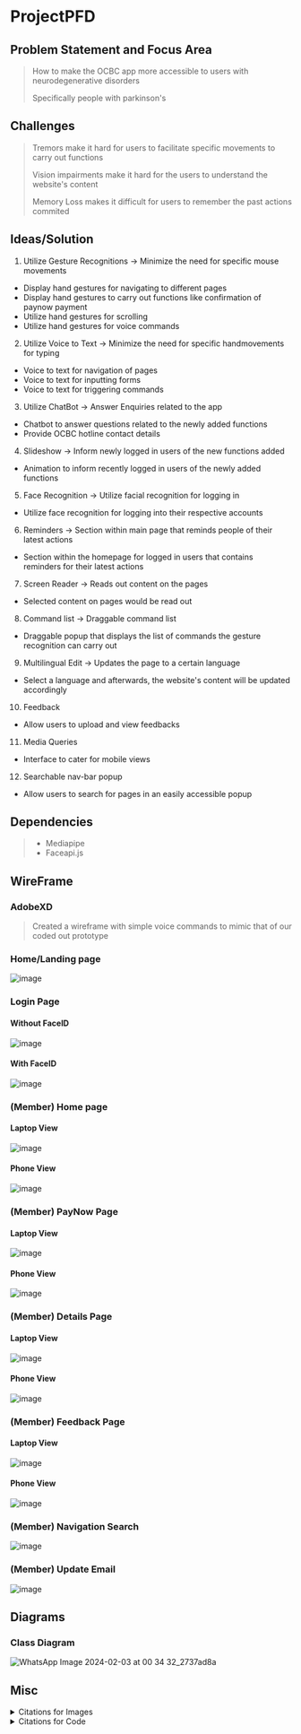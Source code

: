 # ProjectPFD

## Problem Statement and Focus Area

> How to make the OCBC app more accessible to users with neurodegenerative disorders
>
> Specifically people with parkinson's

## Challenges

> Tremors make it hard for users to facilitate specific movements to carry out functions
>
> Vision impairments make it hard for the users to understand the website's content
>
> Memory Loss makes it difficult for users to remember the past actions commited

## Ideas/Solution

1. Utilize Gesture Recognitions -> Minimize the need for specific mouse movements

- Display hand gestures for navigating to different pages
- Display hand gestures to carry out functions like confirmation of paynow payment
- Utilize hand gestures for scrolling
- Utilize hand gestures for voice commands

2. Utilize Voice to Text -> Minimize the need for specific handmovements for typing

- Voice to text for navigation of pages
- Voice to text for inputting forms
- Voice to text for triggering commands

3. Utilize ChatBot -> Answer Enquiries related to the app

- Chatbot to answer questions related to the newly added functions
- Provide OCBC hotline contact details

4. Slideshow -> Inform newly logged in users of the new functions added

- Animation to inform recently logged in users of the newly added functions

5. Face Recognition -> Utilize facial recognition for logging in

- Utilize face recognition for logging into their respective accounts

6. Reminders -> Section within main page that reminds people of their latest actions

- Section within the homepage for logged in users that contains reminders for their latest actions

7. Screen Reader -> Reads out content on the pages
-  Selected content on pages would be read out

8. Command list -> Draggable command list
-  Draggable popup that displays the list of commands the gesture recognition can carry out

9. Multilingual Edit -> Updates the page to a certain language
-  Select a language and afterwards, the website's content will be updated accordingly

10. Feedback
-  Allow users to upload and view feedbacks

11. Media Queries
-  Interface to cater for mobile views

12. Searchable nav-bar popup
- Allow users to search for pages in an easily accessible popup 

## Dependencies

> - Mediapipe
> - Faceapi.js

## WireFrame

### AdobeXD

> Created a wireframe with simple voice commands to mimic that of our coded out prototype

### Home/Landing page

![image](https://github.com/huixianglim/ProjectPFD/assets/116724250/7c7604b6-667f-407e-bda9-d8045f95bf0f)


### Login Page

#### Without FaceID

![image](https://github.com/huixianglim/ProjectPFD/assets/116724250/8e00ff68-8bf5-49a0-ad2f-41c798fa2b49)

#### With FaceID

![image](https://github.com/huixianglim/ProjectPFD/assets/116724250/e307a523-4ebc-404a-a7bc-0544f37d962b)


### (Member) Home page

#### Laptop View

![image](https://github.com/huixianglim/ProjectPFD/assets/116724250/f60073af-90c7-4079-b1a4-943534fb0182)

#### Phone View

![image](https://github.com/huixianglim/ProjectPFD/assets/116724250/4af66e2d-fe71-470d-a25e-650a0459e779)

### (Member) PayNow Page

#### Laptop View
![image](https://github.com/huixianglim/ProjectPFD/assets/116724250/9d9f3473-851c-4414-a890-1b0a49c402e1)

#### Phone View

![image](https://github.com/huixianglim/ProjectPFD/assets/116724250/065a3b78-731a-4d25-a77b-ba68dda68270)


### (Member) Details Page

#### Laptop View

![image](https://github.com/huixianglim/ProjectPFD/assets/116724250/d1119f24-8ebf-4bef-9d97-9e93fa0c0c2c)

#### Phone View

![image](https://github.com/huixianglim/ProjectPFD/assets/116724250/24632afc-c8d3-42d0-a146-5b1e78bd994a)

### (Member) Feedback Page

#### Laptop View

![image](https://github.com/huixianglim/ProjectPFD/assets/116724250/42d82d67-8221-4f7c-9e96-19621d8253c8)

#### Phone View

![image](https://github.com/huixianglim/ProjectPFD/assets/116724250/917c1351-72ba-48b4-8ae1-1d8f46c4d246)

### (Member) Navigation Search

![image](https://github.com/huixianglim/ProjectPFD/assets/116724250/613b7191-e763-4aaf-b10d-bd4bba9f78d4)

### (Member) Update Email

![image](https://github.com/huixianglim/ProjectPFD/assets/116724250/409078a8-30b7-4bd3-b2e8-4dd1d3de04c8)

## Diagrams

### Class Diagram

![WhatsApp Image 2024-02-03 at 00 34 32_2737ad8a](https://github.com/huixianglim/ProjectPFD/assets/116724250/1e9c1cdc-9804-402e-a42e-31e7317f932b)

## Misc

<details>
<summary>Citations for Images</summary>

1.  https://www.singsaver.com.sg/blog/ocbc-frank-credit-card-the-perfect-card-for-gen-z

</details>

<details>
<summary>Citations for Code</summary>

1. https://developers.google.com/mediapipe/solutions/vision/gesture_recognizer

2. https://www.youtube.com/watch?v=yBgXx0FLYKc
</details>
